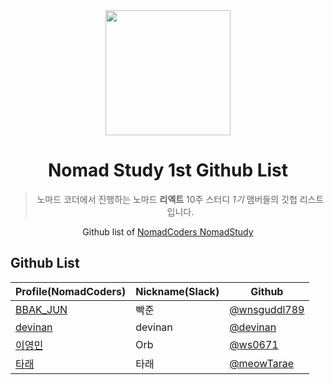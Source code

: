 <div align="center">
    <a href="https://nomadcoders.co/" alt="NomadCoders">
      <img src="../../images/NomadCoders.png" width="200" height="200"/>  
    </a>

# Nomad Study 1st Github List
> 노마드 코더에서 진행하는 노마드 **리엑트** 10주 스터디 *1기* 맴버들의 깃헙 리스트입니다.

Github list of [NomadCoders NomadStudy](https://nomadcoders.co/)

</div>

## Github List

| Profile(NomadCoders)                                               | Nickname(Slack)  | Github                                                       |
| ------------------------------------------------------------------ | ---------------- | ------------------------------------------------------------ |
| [BBAK_JUN](https://nomadcoders.co/users/bbakjun)                     | 빡준              | [@wnsguddl789](https://github.com/wnsguddl789)        |
| [devinan](https://nomadcoders.co/users/devinan.hr)                     | devinan              | [@devinan](https://github.com/devinan)        |
| [이영민](https://nomadcoders.co/users/ws0671)                     | Orb              | [@ws0671](https://github.com/ws0671)        |
| [타래](https://nomadcoders.co/users/tarae7)                     | 타래              | [@meowTarae](https://github.com/meowTarae)        |
